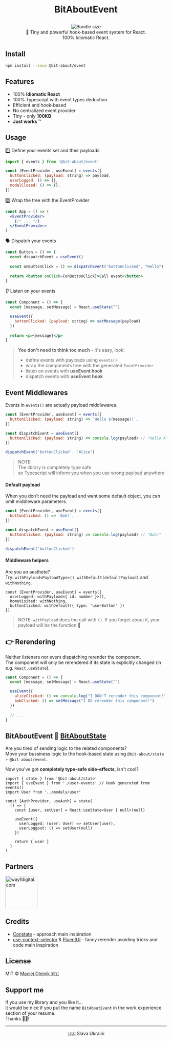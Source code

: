 # <p align="center">BitAboutEvent</p>
<p align="center">
<a href="https://www.npmjs.com/package/@bit-about/event"><img alt="" src="https://img.shields.io/npm/v/@bit-about/event.svg" /></a>
<img alt="Bundle size" src="https://img.shields.io/bundlephobia/min/@bit-about/event?label=size" />
<a href="https://codecov.io/gh/bit-about/event"><img alt="" src="https://codecov.io/gh/bit-about/event/branch/main/graph/badge.svg?token=ZBD02VKG6J" /></a>
<br />
💫 Tiny and powerful hook-based event system for React.<br />
100% Idiomatic React.<br />
</p>

## Install

```bash
npm install --save @bit-about/event
```

## Features

- 100% **Idiomatic React**
- 100% Typescript with event types deduction
- Efficient and hook-based
- No centralized event provider
- Tiny - only **100KB**
- **Just works** ™

## Usage

1️⃣ Define your events set and their payloads
```jsx
import { events } from '@bit-about/event'

const [EventProvider, useEvent] = events({
  buttonClicked: (payload: string) => payload,
  userLogged: () => {},
  modalClosed: () => {},
})
```

2️⃣ Wrap the tree with the EventProvider
```jsx
const App = () => (
  <EventProvider>
    {/* ... */}
  </EventProvider>
)
```

🗣️ Dispatch your events

```jsx
const Button = () => {
  const dispatchEvent = useEvent()
  
  const onButtonClick = () => dispatchEvent('buttonClicked', "Hello")
  
  return <button onClick={onButtonClick}>Call event</button>
}
```

👂 Listen on your events
```jsx
const Component = () => {
  const [message, setMessage] = React.useState("")

  useEvent({
    buttonClicked: (payload: string) => setMessage(payload)
  })
  
  return <p>{message}</p>
}
```

> **You don't need to think too much** - it's easy, look:<br />
> - define events with payloads using `events()`<br />
> - wrap the components tree with the generated `EventProvider`<br />
> - listen on events with **useEvent hook**
> - dispatch events with **useEvent hook**

## Event Middlewares
Events in `events()` are actually payload middlewares.

```jsx
const [EventProvider, useEvent] = events({
  buttonClicked: (payload: string) => `Hello ${message}!`,
})
```

```jsx
const dispatchEvent = useEvent({
  buttonClicked: (payload: string) => console.log(payload) // "Hello Alice!"
})

dispatchEvent('buttonClicked', "Alice")
```

> NOTE: <br />
> The library is completely type safe <br/>
> so Typescript will inform you when you use wrong payload anywhere

#### Default payload
When you don't need the payload and want some default object, you can omit middleware parameters.
```jsx
const [EventProvider, useEvent] = events({
  buttonClicked: () => `Bob!`,
})
```

```jsx
const dispatchEvent = useEvent({
  buttonClicked: (payload: string) => console.log(payload) // "Bob!"
})

dispatchEvent('buttonClicked')
```

#### Middleware helpers
Are you an aesthete? <br />
Try: `withPayload<PayloadType>()`, `withDefault(defaultPayload)` and `withNothing`.

```tsx
const [EventProvider, useEvent] = events({
  userLogged: withPayload<{ id: number }>(),
  homeVisited: withNothing,
  buttonClicked: withDefault({ type: 'userButton' })
})
```

> NOTE:
> `withPayload` does the call with `()`. If you forget about it, your payload will be the function 🤡

## 👉 Rerendering
Neither listeners nor event dispatching rerender the component.<br />
The component will only be rerendered if its state is explicitly changed (in e.g. `React.useState`).

```jsx
const Component = () => {
  const [message, setMessage] = React.useState("")

  useEvent({
    aliceClicked: () => console.log("I DON'T rerender this component!"),
    bobClicked: () => setMessage("I DO rerender this component!")
  })
  
  // ...
}
```



## BitAboutEvent 💛 [BitAboutState](https://github.com/bit-about/state)
Are you tired of sending logic to the related components?<br />
Move your bussiness logic to the hook-based state using `@bit-about/state` + `@bit-about/event`.<br />

Now you've got **completely type-safe side-effects**, isn't cool?

```tsx
import { state } from '@bit-about/state'
import { useEvent } from './user-events' // Hook generated from events()
import User from '../models/user'

const [AuthProvider, useAuth] = state(
  () => {
    const [user, setUser] = React.useState<User | null>(null)
    
    useEvent({
      userLogged: (user: User) => setUser(user),
      userLoggout: () => setUser(null)
    })
    
    return { user }
  }
)
```

## Partners  
<a href="https://www.wayfdigital.com/"><img alt="wayfdigital.com" width="100" height="100" src="https://user-images.githubusercontent.com/1496580/161037415-0503f763-a60b-4d40-af9f-95d1304fa486.png"/></a>

## Credits
- [Constate](https://github.com/diegohaz/constate) - approach main inspiration
- [use-context-selector](https://github.com/dai-shi/use-context-selector) & [FluentUI](https://github.com/microsoft/fluentui) - fancy rerender avoiding tricks and code main inspiration

## License
MIT © [Maciej Olejnik 🇵🇱](https://github.com/Gareneye)

## Support me
If you use my library and you like it...<br />
it would be nice if you put the name `BitAboutEvent` in the work experience section of your resume.<br />
Thanks 🙇🏻! 

---
<p align="center">🇺🇦 Slava Ukraini</p>

